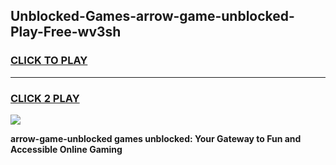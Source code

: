 
## Unblocked-Games-arrow-game-unblocked-Play-Free-wv3sh
<h3>
<a href="https://premium76.site?title=arrow-game-unblocked&ref=23A">CLICK TO PLAY</a></h3>
<hr>

<h3>
<a href="https://premium76.site?title=arrow-game-unblocked&ref=23A">CLICK 2 PLAY</a>
  
</h3>

<a href="https://premium76.site?title=arrow-game-unblocked&ref=23A"><img src="https://clearcache.store/games.png"></a>


**arrow-game-unblocked games unblocked: Your Gateway to Fun and Accessible Online Gaming**
